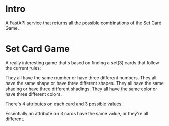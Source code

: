 # Intro
A FastAPI service that returns all the possible combinations of the Set Card Game.


# Set Card Game
A really interesting game that's based on finding a set(3) cards that follow the current rules:

They all have the same number or have three different numbers.
They all have the same shape or have three different shapes.
They all have the same shading or have three different shadings.
They all have the same color or have three different colors.

There's 4 attributes on each card and 3 possible values.

Essentially an attribute on 3 cards have the same value, or they're all different.